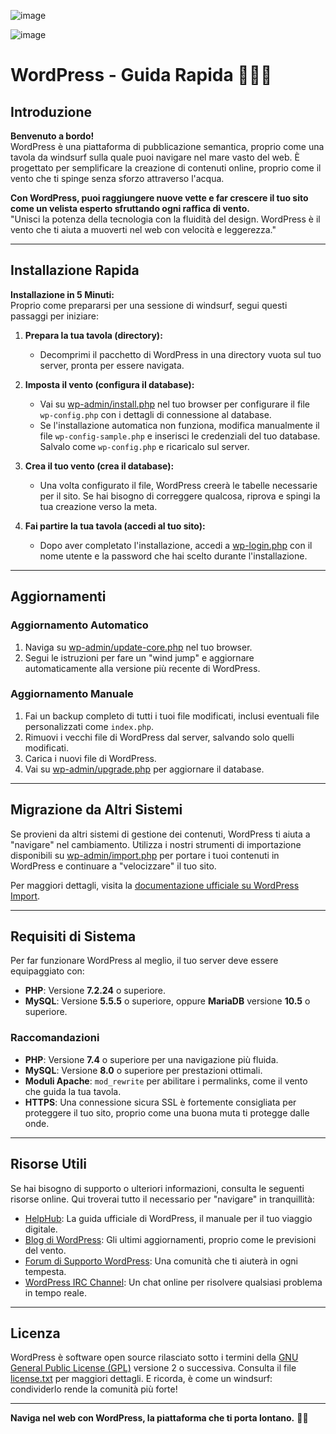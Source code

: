 
![image](https://github.com/user-attachments/assets/f1b43225-2f17-4a3e-ac4d-a9e4bfb26c1c)

![image](https://github.com/user-attachments/assets/e5774b97-3dfa-4bf8-9167-823371b86939)



# WordPress - Guida Rapida 🌊🏄‍♂️



## Introduzione

**Benvenuto a bordo!**  
WordPress è una piattaforma di pubblicazione semantica, proprio come una tavola da windsurf sulla quale puoi navigare nel mare vasto del web. È progettato per semplificare la creazione di contenuti online, proprio come il vento che ti spinge senza sforzo attraverso l'acqua.

**Con WordPress, puoi raggiungere nuove vette e far crescere il tuo sito come un velista esperto sfruttando ogni raffica di vento.**  
"Unisci la potenza della tecnologia con la fluidità del design. WordPress è il vento che ti aiuta a muoverti nel web con velocità e leggerezza."

---

## Installazione Rapida

**Installazione in 5 Minuti:**  
Proprio come prepararsi per una sessione di windsurf, segui questi passaggi per iniziare:

1. **Prepara la tua tavola (directory):**
   - Decomprimi il pacchetto di WordPress in una directory vuota sul tuo server, pronta per essere navigata.

2. **Imposta il vento (configura il database):**
   - Vai su [wp-admin/install.php](wp-admin/install.php) nel tuo browser per configurare il file `wp-config.php` con i dettagli di connessione al database.
   - Se l'installazione automatica non funziona, modifica manualmente il file `wp-config-sample.php` e inserisci le credenziali del tuo database. Salvalo come `wp-config.php` e ricaricalo sul server.

3. **Crea il tuo vento (crea il database):**
   - Una volta configurato il file, WordPress creerà le tabelle necessarie per il sito. Se hai bisogno di correggere qualcosa, riprova e spingi la tua creazione verso la meta.

4. **Fai partire la tua tavola (accedi al tuo sito):**
   - Dopo aver completato l'installazione, accedi a [wp-login.php](wp-login.php) con il nome utente e la password che hai scelto durante l'installazione.

---

## Aggiornamenti

### Aggiornamento Automatico

1. Naviga su [wp-admin/update-core.php](wp-admin/update-core.php) nel tuo browser.
2. Segui le istruzioni per fare un "wind jump" e aggiornare automaticamente alla versione più recente di WordPress.

### Aggiornamento Manuale

1. Fai un backup completo di tutti i tuoi file modificati, inclusi eventuali file personalizzati come `index.php`.
2. Rimuovi i vecchi file di WordPress dal server, salvando solo quelli modificati.
3. Carica i nuovi file di WordPress.
4. Vai su [wp-admin/upgrade.php](wp-admin/upgrade.php) per aggiornare il database.

---

## Migrazione da Altri Sistemi

Se provieni da altri sistemi di gestione dei contenuti, WordPress ti aiuta a "navigare" nel cambiamento. Utilizza i nostri strumenti di importazione disponibili su [wp-admin/import.php](wp-admin/import.php) per portare i tuoi contenuti in WordPress e continuare a "velocizzare" il tuo sito.

Per maggiori dettagli, visita la [documentazione ufficiale su WordPress Import](https://developer.wordpress.org/advanced-administration/wordpress/import/).

---

## Requisiti di Sistema

Per far funzionare WordPress al meglio, il tuo server deve essere equipaggiato con:

- **PHP**: Versione **7.2.24** o superiore.
- **MySQL**: Versione **5.5.5** o superiore, oppure **MariaDB** versione **10.5** o superiore.

### Raccomandazioni

- **PHP**: Versione **7.4** o superiore per una navigazione più fluida.
- **MySQL**: Versione **8.0** o superiore per prestazioni ottimali.
- **Moduli Apache**: `mod_rewrite` per abilitare i permalinks, come il vento che guida la tua tavola.
- **HTTPS**: Una connessione sicura SSL è fortemente consigliata per proteggere il tuo sito, proprio come una buona muta ti protegge dalle onde.

---

## Risorse Utili

Se hai bisogno di supporto o ulteriori informazioni, consulta le seguenti risorse online. Qui troverai tutto il necessario per "navigare" in tranquillità:

- [HelpHub](https://wordpress.org/documentation/): La guida ufficiale di WordPress, il manuale per il tuo viaggio digitale.
- [Blog di WordPress](https://wordpress.org/news/): Gli ultimi aggiornamenti, proprio come le previsioni del vento.
- [Forum di Supporto WordPress](https://wordpress.org/support/forums/): Una comunità che ti aiuterà in ogni tempesta.
- [WordPress IRC Channel](https://make.wordpress.org/support/handbook/appendix/other-support-locations/introduction-to-irc/): Un chat online per risolvere qualsiasi problema in tempo reale.

---

## Licenza

WordPress è software open source rilasciato sotto i termini della [GNU General Public License (GPL)](https://www.gnu.org/licenses/gpl-2.0.html) versione 2 o successiva. Consulta il file [license.txt](license.txt) per maggiori dettagli. E ricorda, è come un windsurf: condividerlo rende la comunità più forte!

---

**Naviga nel web con WordPress, la piattaforma che ti porta lontano.** 🌊💨

